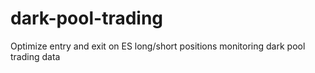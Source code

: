 # dark-pool-trading
Optimize entry and exit on ES long/short positions monitoring dark pool trading data
